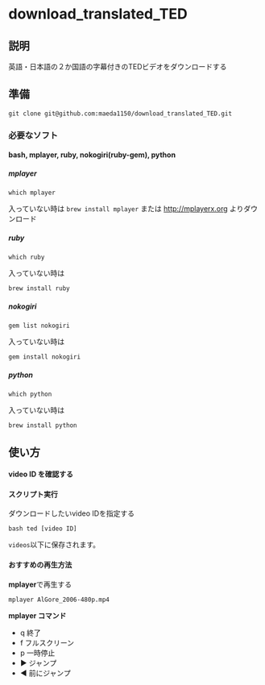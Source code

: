 # download_translated_TED

## 説明

英語・日本語の２か国語の字幕付きのTEDビデオをダウンロードする

## 準備

```
git clone git@github.com:maeda1150/download_translated_TED.git
```


### 必要なソフト

#### bash, mplayer, ruby, nokogiri(ruby-gem), python


##### mplayer
```
which mplayer
```
入っていない時は `brew install mplayer` または http://mplayerx.org よりダウンロード

##### ruby
```
which ruby
```
入っていない時は
```
brew install ruby
```

##### nokogiri
```
gem list nokogiri
```
入っていない時は
```
gem install nokogiri
```

##### python
```
which python
```
入っていない時は
```
brew install python
```

## 使い方

#### video ID を確認する



#### スクリプト実行
ダウンロードしたいvideo IDを指定する
```
bash ted [video ID]
```

`videos`以下に保存されます。

#### おすすめの再生方法
**mplayer**で再生する
```
mplayer AlGore_2006-480p.mp4
```

**mplayer コマンド**

- q 終了
- f フルスクリーン
- p 一時停止
- ▶ ジャンプ
- ◀ 前にジャンプ
